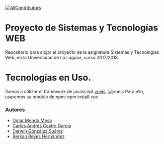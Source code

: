 [![AllContributors](https://img.shields.io/badge/all_contributors-4-blue.svg?style=flat-square)](#contributors)

# Proyecto de Sistemas y Tecnologías WEB

Repositorio para alojar el proyecto de la asignatura Sistemas y Tecnologías Web, en la Universidad de La Laguna,
curso 2017/2018
# Tecnologías en Uso.

Vamos a utilizar el framework de javascript [vuejs](https://vuejs.org/).
![vuejs](https://vuejs.org/images/logo.png)
Para ello, usaremos su modulo de npm:
  npm install vue


### Autores
* [Omar Mendo Mesa](https://ozzrocker95.github.io/)
* [Carlos Andrés Castro García](https://alu0100819847.github.io/)
* [Darwin González Suárez]()
* [Berkan Reyes Hernández](https://berkanrhdz.github.io)
